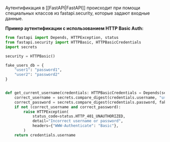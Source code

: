 Аутентификация в [[FastAPI|FastAPI]] происходит при помощи специальных классов из fastapi.security, которые задают входные данные.

**Пример аутентификации с использованием HTTP Basic Auth:**

```Python
from fastapi import Depends, HTTPException, status
from fastapi.security import HTTPBasic, HTTPBasicCredentials
import secrets

security = HTTPBasic()

fake_users_db = {
    "user1": "password1",
    "user2": "password2"
}


def get_current_username(credentials: HTTPBasicCredentials = Depends(security)):
    correct_username = secrets.compare_digest(credentials.username, "user1")
    correct_password = secrets.compare_digest(credentials.password, fake_users_db["user1"])
    if not (correct_username and correct_password):
        raise HTTPException(
            status_code=status.HTTP_401_UNAUTHORIZED,
            detail="Incorrect username or password",
            headers={"WWW-Authenticate": "Basic"},
        )
    return credentials.username
```